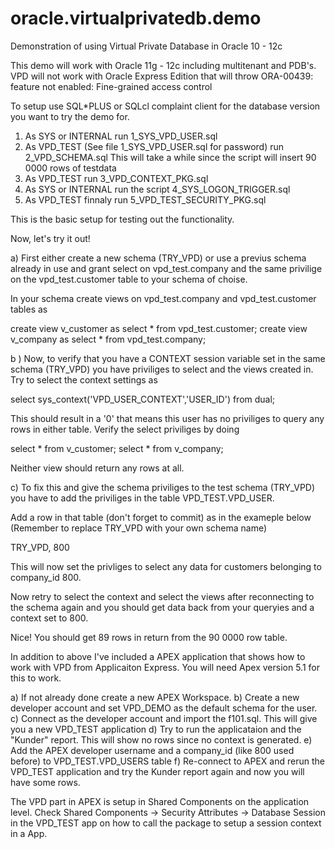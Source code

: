# oracle.virtualprivatedb.demo
Demonstration of using Virtual Private Database in Oracle 10 - 12c

This demo will work with Oracle 11g - 12c including multitenant and PDB's. VPD will not work with Oracle Express Edition that will throw ORA-00439: feature not enabled: Fine-grained access control

To setup use SQL*PLUS or SQLcl complaint client for the database version you want to try the demo for.

1. As SYS or INTERNAL run 1_SYS_VPD_USER.sql
2. As VPD_TEST (See file 1_SYS_VPD_USER.sql for password) run 2_VPD_SCHEMA.sql
   This will take a while since the script will insert 90 0000 rows of testdata
3. As VPD_TEST run 3_VPD_CONTEXT_PKG.sql
4. As SYS or INTERNAL run the script 4_SYS_LOGON_TRIGGER.sql
5. As VPD_TEST finnaly run 5_VPD_TEST_SECURITY_PKG.sql

This is the basic setup for testing out the functionality.

Now, let's try it out!

a) First either create a new schema (TRY_VPD) or use a previus schema already in use and grant select on vpd_test.company and the same privilige on the vpd_test.customer table to your schema of choise.

In your schema create views on vpd_test.company and vpd_test.customer tables as

create view v_customer as select * from vpd_test.customer;
create view v_company as select * from vpd_test.company;

b ) Now, to verify that you have a CONTEXT session variable set in the same schema (TRY_VPD) you have priviliges to select and the views created in. Try to select the context settings as

select sys_context('VPD_USER_CONTEXT','USER_ID') from dual;

This should result in a '0' that means this user has no priviliges to query any rows in either table.
Verify the select priviliges by doing

select * from v_customer;
select * from v_company;

Neither view should return any rows at all.

c) To fix this and give the schema priviliges to the test schema (TRY_VPD) you have to add the priviliges in the table VPD_TEST.VPD_USER.

Add a row in that table (don't forget to commit) as in the exameple below (Remember to replace TRY_VPD with your own schema name)

TRY_VPD, 800

This will now set the privliges to select any data for customers belonging to company_id 800.

Now retry to select the context and select the views after reconnecting to the schema again and you should get data back from your queryies and a context set to 800.

Nice! You should get 89 rows in return from the 90 0000 row table.

In addition to above I've included a APEX application that shows how to work with VPD from Applicaiton Express.
You will need Apex version 5.1 for this to work.

a) If not already done create a new APEX Workspace.
b) Create a new  developer account and set VPD_DEMO as the default schema for the user.
c) Connect as the developer account and import the f101.sql. This will give you a new VPD_TEST application
d) Try to run the applicataion and the "Kunder" report. This will show no rows since no context is generated.
e) Add the APEX developer username and a company_id (like 800 used before) to VPD_TEST.VPD_USERS table
f) Re-connect to APEX and rerun the VPD_TEST application and try the Kunder report again and  now you will have some rows.

The VPD part in APEX is setup in Shared Components on the application level. Check Shared Components -> Security Attributes -> Database Session in the VPD_TEST app on how to call the package to setup a session context in a App.
